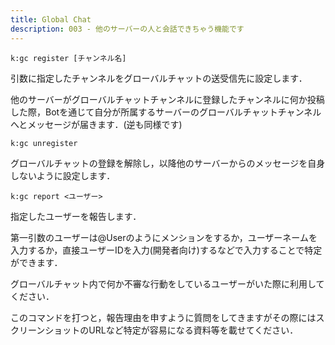```yaml
---
title: Global Chat
description: 003 - 他のサーバーの人と会話できちゃう機能です
---
```


<command 
  name="gc register"
  :roles="[{name: 'サーバー管理者', color: 'orange'}, {name: 'サーバーOnly', color: 'green'}]"
  :usages="['k:gc register #グローバルチャット', 'k:gc register']">

<div>

  `k:gc register [チャンネル名]`

引数に指定したチャンネルをグローバルチャットの送受信先に設定します．

他のサーバーがグローバルチャットチャンネルに登録したチャンネルに何か投稿した際，Botを通じて自分が所属するサーバーのグローバルチャットチャンネルへとメッセージが届きます．(逆も同様です)

</div>

</command>

<command 
  name="gc unregister"
  :roles="[{name: 'サーバー管理者', color: 'orange'}, {name: 'サーバーOnly', color: 'green'}]"
  :usages="['k:gc unregister']">

<div>

  `k:gc unregister`

グローバルチャットの登録を解除し，以降他のサーバーからのメッセージを自身しないように設定します．

</div>

</command>

<command 
  name="gc report"
  :roles="[{name: '全員', color: 'blue'}]"
  :usages="['k:gc report @User', 'k:gc report 334017809090740224']">

<div>

  `k:gc report <ユーザー>`

指定したユーザーを報告します．

第一引数のユーザーは@Userのようにメンションをするか，ユーザーネームを入力するか，直接ユーザーIDを入力(開発者向け)するなどで入力することで特定ができます．

グローバルチャット内で何か不審な行動をしているユーザーがいた際に利用してください．

このコマンドを打つと，報告理由を申すように質問をしてきますがその際にはスクリーンショットのURLなど特定が容易になる資料等を載せてください．

</div>

</command>

